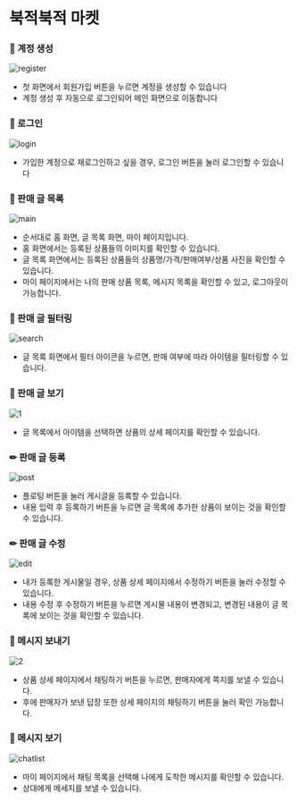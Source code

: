 # 북적북적 마켓

### 📁 계정 생성

![register](https://github.com/hypoxisaurea/book_crowded/assets/66839009/11340766-beda-4903-bb6a-cb2b3add962c)

- 첫 화면에서 회원가입 버튼을 누르면 계정을 생성할 수 있습니다
- 계정 생성 후 자동으로 로그인되어 메인 화면으로 이동합니다


### 👤 로그인

![login](https://github.com/hypoxisaurea/book_crowded/assets/66839009/39e97508-41de-4dcd-877d-83998c958027)

- 가입한 계정으로 재로그인하고 싶을 경우, 로그인 버튼을 눌러 로그인할 수 있습니다


### 📑 판매 글 목록

![main](https://github.com/hypoxisaurea/book_crowded/assets/66839009/fafd6588-9ec2-4221-a278-f95d4e9b473d)

- 순서대로 홈 화면, 글 목록 화면, 마이 페이지입니다.
- 홈 화면에서는 등록된 상품들의 이미지를 확인할 수 있습니다.
- 글 목록 화면에서는 등록된 상품들의 상품명/가격/판매여부/상품 사진을 확인할 수 있습니다.
- 마이 페이지에서는 나의 판매 상품 목록, 메시지 목록을 확인할 수 있고, 로그아웃이 가능합니다.


### 📑 판매 글 필터링

![search](https://github.com/hypoxisaurea/book_crowded/assets/66839009/0975b345-53d0-42f3-96d5-d0b04560f7e8)

- 글 목록 화면에서 필터 아이콘을 누르면, 판매 여부에 따라 아이템을 필터링할 수 있습니다.


### 📑 판매 글 보기

![1](https://github.com/hypoxisaurea/book_crowded/assets/66839009/4082c342-3140-4177-8451-52dcf98b1351)

- 글 목록에서 아이템을 선택하면 상품의 상세 페이지를 확인할 수 있습니다.


### ✏ 판매 글 등록

![post](https://github.com/hypoxisaurea/book_crowded/assets/66839009/84778a50-f078-44ac-89f0-24d744d9ef38)

- 플로팅 버튼을 눌러 게시글을 등록할 수 있습니다.
- 내용 입력 후 등록하기 버튼을 누르면 글 목록에 추가한 상품이 보이는 것을 확인할 수 있습니다.


### ✏ 판매 글 수정

![edit](https://github.com/hypoxisaurea/book_crowded/assets/66839009/b7dc035c-4091-4c71-840f-ebf1e1dd744d)

- 내가 등록한 게시물일 경우, 상품 상세 페이지에서 수정하기 버튼을 눌러 수정할 수 있습니다.
- 내용 수정 후 수정하기 버튼을 누르면 게시물 내용이 변경되고, 변경된 내용이 글 목록에 보이는 것을 확인할 수 있습니다.


### 💬 메시지 보내기

![2](https://github.com/hypoxisaurea/book_crowded/assets/66839009/844f4d08-9092-42e3-95d3-fd6e5e5be6c1)

- 상품 상세 페이지에서 채팅하기 버튼을 누르면, 판매자에게 쪽지를 보낼 수 있습니다.
- 후에 판매자가 보낸 답장 또한 상세 페이지의 채팅하기 버튼을 눌러 확인 가능합니다.


### 💬 메시지 보기

![chatlist](https://github.com/hypoxisaurea/book_crowded/assets/66839009/4680937c-966d-46fb-98a8-e35982590e77)

- 마이 페이지에서 채팅 목록을 선택해 나에게 도착한 메시지를 확인할 수 있습니다.
- 상대에게 메세지를 보낼 수 있습니다.
